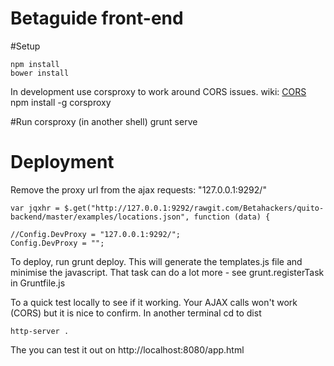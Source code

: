 Betaguide front-end
==============

#Setup 

    npm install
    bower install

In development use corsproxy to work around CORS issues. wiki: [CORS](http://en.wikipedia.org/wiki/Cross-origin_resource_sharing)
    npm install -g corsproxy

#Run
    corsproxy (in another shell)
    grunt serve

# Deployment

Remove the proxy url from the ajax requests: "127.0.0.1:9292/"

    var jqxhr = $.get("http://127.0.0.1:9292/rawgit.com/Betahackers/quito-backend/master/examples/locations.json", function (data) {

    //Config.DevProxy = "127.0.0.1:9292/";
    Config.DevProxy = "";

To deploy, run grunt deploy. This will generate the templates.js file and minimise the javascript. That task can do a lot more - see
grunt.registerTask in Gruntfile.js

To a quick test locally to see if it working. Your AJAX calls won't work (CORS) but it is nice to confirm. In another terminal
cd to dist

    http-server .

The you can test it out on http://localhost:8080/app.html


